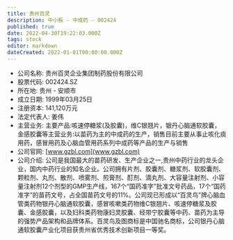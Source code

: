 ```yaml
---
title: 贵州百灵
description: 中小板 - 中成药 - 002424
published: true
date: 2022-04-30T19:22:03.000Z
tags: stock
editor: markdown
dateCreated: 2022-01-01T00:00:00.000Z
---
```


- 公司名称: 贵州百灵企业集团制药股份有限公司
- 股票代码: 002424.SZ
- 所在地: 贵州 - 安顺市
- 成立日期: 1999年03月25日
- 注册资本: 141,120万元
- 法定代表人: 姜伟
- 主营业务: 主要产品:咳速停糖浆(及胶囊)，维C银翘片，银丹心脑通软胶囊，金感胶囊等主营业务:以苗药为主的中成药的生产，销售目前主要从事止咳化痰用药，感冒用药及心脑血管用药系列中成药等产品的生产与销售
- 公司官网: [www.gzbl.com](www.gzbl.com)
- 公司介绍: 公司是我国最大的苗药研发、生产企业之一,贵州中药行业的龙头企业，国内中药行业的知名企业。公司拥有片剂、胶囊剂、糖浆剂、软胶囊剂、颗粒剂、丸剂、散剂、喷雾剂、煎膏剂、酊剂、滴丸剂、大容量注射剂、小容量注射剂12个剂型的GMP生产线，167个“国药准字”批准文号药品，17个“国药准字”的苗药文号，占全国苗药文号的11%。公司现已形成以“百灵鸟”牌心脑血管类药物银丹心脑通软胶囊，感冒咳嗽类药物维C银翘片、咳速停糖浆及胶囊、金感胶囊，以及妇科类药物康妇灵胶囊、经带宁胶囊等中药、苗药为主导的强势产品架构和品牌体系。百灵鸟及图商标是中国驰名商标，公司银丹心脑通软胶囊产业化项目获贵州省优秀技术创新项目一等奖。


